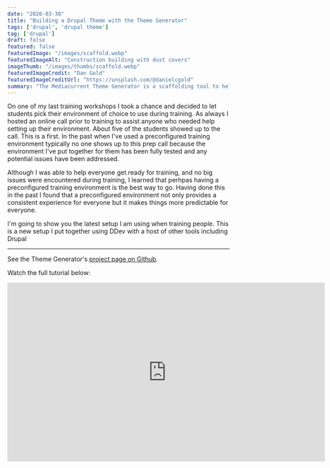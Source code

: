 ```yaml
---
date: "2020-03-30"
title: "Building a Drupal Theme with the Theme Generator"
tags: ['drupal', 'drupal theme']
tag: ['drupal']
draft: false
featured: false
featuredImage: "/images/scaffold.webp"
featuredImageAlt: "Construction building with dust covers"
imageThumb: "/images/thumbs/scaffold.webp"
featuredImageCredit: "Dan Gold"
featuredImageCreditUrl: "https://unsplash.com/@danielcgold"
summary: "The Mediacurrent Theme Generator is a scaffolding tool to help you build production-ready Drupal 8 themes that are component-based-ready out of the box."
---
```


On one of my last training workshops I took a chance and decided to let students pick their environment of choice to use during training.  As always I hosted an online call prior to training to assist anyone who needed help setting up their environment.  About five of the students showed up to the call.  This is a first.  In the past when I've used a preconfigured training environment typically no one shows up to this prep call because the environment I've put together for them has been fully tested and any potential issues have been addressed.

Although I was able to help everyone get ready for training, and no big issues were encountered during training, I learned that perhpas having a preconfigured training environment is the best way to go.  Having done this in the past I found that a preconfigured environment not only provides a consistent experience for everyone but it makes things more predictable for everyone.

I'm going to show you the latest setup I am using when training people.  This is a new setup I put together using DDev with a host of other tools including Drupal

***

See the Theme Generator's [project page on Github](https://github.com/mediacurrent/theme_generator_8).

Watch the full tutorial below:


<iframe width="720" height="405" src="https://www.youtube.com/embed/cVyA2v-UwSQ" frameborder="0" allow="accelerometer; encrypted-media; gyroscope; picture-in-picture" allowfullscreen></iframe>
